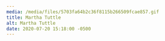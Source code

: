 ```yaml
---
media: /media/files/5703fa64b2c36f8115b266509fcae857.gif
title: Martha Tuttle
alt: Martha Tuttle
date: 2020-07-20 15:18:00 -0500
---
```

